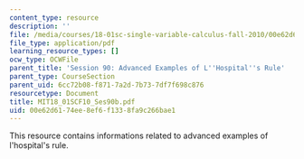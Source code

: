 ```yaml
---
content_type: resource
description: ''
file: /media/courses/18-01sc-single-variable-calculus-fall-2010/00e62d6174ee8ef6f1338fa9c266bae1_MIT18_01SCF10_Ses90b.pdf
file_type: application/pdf
learning_resource_types: []
ocw_type: OCWFile
parent_title: 'Session 90: Advanced Examples of L''Hospital''s Rule'
parent_type: CourseSection
parent_uid: 6cc72b08-f871-7a2d-7b73-7df7f698c876
resourcetype: Document
title: MIT18_01SCF10_Ses90b.pdf
uid: 00e62d61-74ee-8ef6-f133-8fa9c266bae1
---
```

This resource contains informations related to advanced examples of l'hospital's rule.